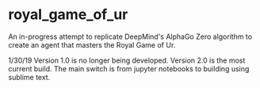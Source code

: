 # royal_game_of_ur
An in-progress attempt to replicate DeepMind's AlphaGo Zero algorithm to create an agent that masters the Royal Game of Ur. 

1/30/19 
Version 1.0 is no longer being developed. Version 2.0 is the most current build. The main switch is from jupyter notebooks to building using sublime text.

